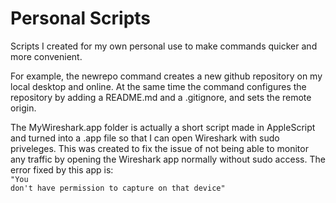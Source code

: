 # Personal Scripts
Scripts I created for my own personal use to make commands quicker and more convenient.

For example, the newrepo command creates a new github repository on my local desktop and online. At the same time the command configures the repository by adding a README.md and a .gitignore, and sets the remote origin. 

The MyWireshark.app folder is actually a short script made in AppleScript and turned into a .app file so that I can open Wireshark with sudo priveleges. This was created to fix the issue of not being able to monitor any traffic by opening the Wireshark app normally without sudo access. The error fixed by this app is:<br>
<code>"You don't have permission to capture on that device"</code>
